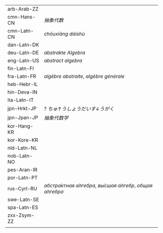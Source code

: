 | | |
|-|-|
| arb-Arab-ZZ |  |
| cmn-Hans-CN | _抽象代数_ |
| cmn-Latn-CN | _chōuxiàng dàishù_ |
| dan-Latn-DK |  |
| deu-Latn-DE | _abstrakte Algebra_ |
| eng-Latn-US | _abstract algebra_ |
| fin-Latn-FI |  |
| fra-Latn-FR | _algèbre abstraite_, _algèbre générale_ |
| heb-Hebr-IL |  |
| hin-Deva-IN |  |
| ita-Latn-IT |  |
| jpn-Hrkt-JP | ? _ちゅ↑うしょうだいす↓うがく_ |
| jpn-Jpan-JP | _抽象代数学_ |
| kor-Hang-KR |  |
| kor-Kore-KR |  |
| nld-Latn-NL |  |
| nob-Latn-NO |  |
| pes-Aran-IR |  |
| por-Latn-PT |  |
| rus-Cyrl-RU | _абстра́ктная а́лгебра_, _вы́сшая а́лгебр_, _общая а́лгебра_ |
| swe-Latn-SE |  |
| spa-Latn-ES |  |
| zxx-Zsym-ZZ |  |
|  |  |
